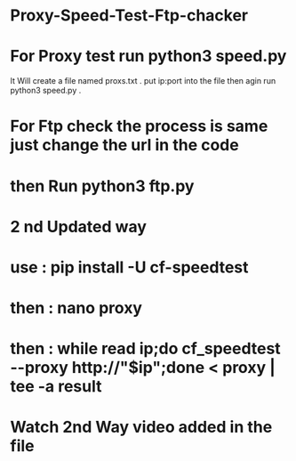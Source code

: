 # Proxy-Speed-Test-Ftp-chacker
# For Proxy test run python3 speed.py 
It Will create a file named proxs.txt . put ip:port into the file
then agin run python3 speed.py .
# For Ftp check the process is same just change the url in the code 
# then Run python3 ftp.py

# 2 nd Updated way
# use : pip install -U cf-speedtest
# then : nano proxy 
# then : while read ip;do cf_speedtest --proxy http://"$ip";done < proxy | tee -a result
# Watch 2nd Way video added in the file
